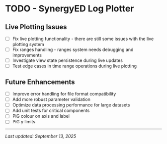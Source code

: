 # TODO - SynergyED Log Plotter

## Live Plotting Issues
- [ ] Fix live plotting functionality - there are still some issues with the live plotting system
- [ ] Fix ranges handling - ranges system needs debugging and improvements
- [ ] Investigate view state persistence during live updates
- [ ] Test edge cases in time range operations during live plotting

## Future Enhancements
- [ ] Improve error handling for file format compatibility
- [ ] Add more robust parameter validation
- [ ] Optimize data processing performance for large datasets
- [ ] Add unit tests for critical components
- [ ] PiG colour on axis and label
- [ ] PiG y limits 

---
*Last updated: September 13, 2025*